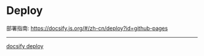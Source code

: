 # Deploy

部署指南: <https://docsify.js.org/#/zh-cn/deploy?id=github-pages>

***

[docsify deploy](https://docsify.js.org/#/zh-cn/deploy?id=github-pages ':include :type=iframe')